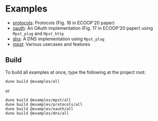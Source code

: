 # Examples

* [protocols](protocols/): Protocols (Fig. 16 in ECOOP'20 paper)
* [oauth](oauth/): An OAuth implementation (Fig. 17 in ECOOP'20 paper) using `Mpst_plug` and `Mpst_http`
* [dns](dns/): A DNS implementation using `Mpst_plug`
* [mpst](mpst/): Various usecases and features

## Build

To build all examples at once, type the following at the project root:

```
dune build @examples/all
```

or 


```
dune build @examples/mpst/all
dune build @examples/protocols/all
dune build @examples/oauth/all
dune build @examples/dns/all
```

